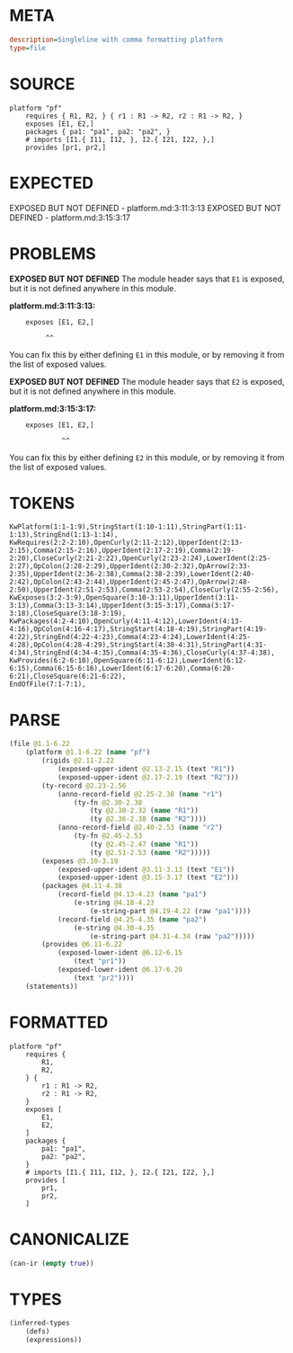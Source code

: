 # META
~~~ini
description=Singleline with comma formatting platform
type=file
~~~
# SOURCE
~~~roc
platform "pf"
	requires { R1, R2, } { r1 : R1 -> R2, r2 : R1 -> R2, }
	exposes [E1, E2,]
	packages { pa1: "pa1", pa2: "pa2", }
	# imports [I1.{ I11, I12, }, I2.{ I21, I22, },]
	provides [pr1, pr2,]
~~~
# EXPECTED
EXPOSED BUT NOT DEFINED - platform.md:3:11:3:13
EXPOSED BUT NOT DEFINED - platform.md:3:15:3:17
# PROBLEMS
**EXPOSED BUT NOT DEFINED**
The module header says that `E1` is exposed, but it is not defined anywhere in this module.

**platform.md:3:11:3:13:**
```roc
	exposes [E1, E2,]
```
	         ^^
You can fix this by either defining `E1` in this module, or by removing it from the list of exposed values.

**EXPOSED BUT NOT DEFINED**
The module header says that `E2` is exposed, but it is not defined anywhere in this module.

**platform.md:3:15:3:17:**
```roc
	exposes [E1, E2,]
```
	             ^^
You can fix this by either defining `E2` in this module, or by removing it from the list of exposed values.

# TOKENS
~~~zig
KwPlatform(1:1-1:9),StringStart(1:10-1:11),StringPart(1:11-1:13),StringEnd(1:13-1:14),
KwRequires(2:2-2:10),OpenCurly(2:11-2:12),UpperIdent(2:13-2:15),Comma(2:15-2:16),UpperIdent(2:17-2:19),Comma(2:19-2:20),CloseCurly(2:21-2:22),OpenCurly(2:23-2:24),LowerIdent(2:25-2:27),OpColon(2:28-2:29),UpperIdent(2:30-2:32),OpArrow(2:33-2:35),UpperIdent(2:36-2:38),Comma(2:38-2:39),LowerIdent(2:40-2:42),OpColon(2:43-2:44),UpperIdent(2:45-2:47),OpArrow(2:48-2:50),UpperIdent(2:51-2:53),Comma(2:53-2:54),CloseCurly(2:55-2:56),
KwExposes(3:2-3:9),OpenSquare(3:10-3:11),UpperIdent(3:11-3:13),Comma(3:13-3:14),UpperIdent(3:15-3:17),Comma(3:17-3:18),CloseSquare(3:18-3:19),
KwPackages(4:2-4:10),OpenCurly(4:11-4:12),LowerIdent(4:13-4:16),OpColon(4:16-4:17),StringStart(4:18-4:19),StringPart(4:19-4:22),StringEnd(4:22-4:23),Comma(4:23-4:24),LowerIdent(4:25-4:28),OpColon(4:28-4:29),StringStart(4:30-4:31),StringPart(4:31-4:34),StringEnd(4:34-4:35),Comma(4:35-4:36),CloseCurly(4:37-4:38),
KwProvides(6:2-6:10),OpenSquare(6:11-6:12),LowerIdent(6:12-6:15),Comma(6:15-6:16),LowerIdent(6:17-6:20),Comma(6:20-6:21),CloseSquare(6:21-6:22),
EndOfFile(7:1-7:1),
~~~
# PARSE
~~~clojure
(file @1.1-6.22
	(platform @1.1-6.22 (name "pf")
		(rigids @2.11-2.22
			(exposed-upper-ident @2.13-2.15 (text "R1"))
			(exposed-upper-ident @2.17-2.19 (text "R2")))
		(ty-record @2.23-2.56
			(anno-record-field @2.25-2.38 (name "r1")
				(ty-fn @2.30-2.38
					(ty @2.30-2.32 (name "R1"))
					(ty @2.36-2.38 (name "R2"))))
			(anno-record-field @2.40-2.53 (name "r2")
				(ty-fn @2.45-2.53
					(ty @2.45-2.47 (name "R1"))
					(ty @2.51-2.53 (name "R2")))))
		(exposes @3.10-3.19
			(exposed-upper-ident @3.11-3.13 (text "E1"))
			(exposed-upper-ident @3.15-3.17 (text "E2")))
		(packages @4.11-4.38
			(record-field @4.13-4.23 (name "pa1")
				(e-string @4.18-4.23
					(e-string-part @4.19-4.22 (raw "pa1"))))
			(record-field @4.25-4.35 (name "pa2")
				(e-string @4.30-4.35
					(e-string-part @4.31-4.34 (raw "pa2")))))
		(provides @6.11-6.22
			(exposed-lower-ident @6.12-6.15
				(text "pr1"))
			(exposed-lower-ident @6.17-6.20
				(text "pr2"))))
	(statements))
~~~
# FORMATTED
~~~roc
platform "pf"
	requires {
		R1,
		R2,
	} {
		r1 : R1 -> R2,
		r2 : R1 -> R2,
	}
	exposes [
		E1,
		E2,
	]
	packages {
		pa1: "pa1",
		pa2: "pa2",
	}
	# imports [I1.{ I11, I12, }, I2.{ I21, I22, },]
	provides [
		pr1,
		pr2,
	]
~~~
# CANONICALIZE
~~~clojure
(can-ir (empty true))
~~~
# TYPES
~~~clojure
(inferred-types
	(defs)
	(expressions))
~~~
